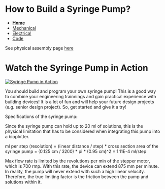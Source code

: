 # How to Build a Syringe Pump?

- **[Home](/syringe_pump/index)**
- [Mechanical](/syringe_pump/mechanical)
- [Electrical](/syringe_pump/Electrical)
- [Code](/syringe_pump/code)


See physical assembly page [here](/syringe_pump/physical_device)

# Watch the Syringe Pump in Action

[![Syringe Pump in Action](https://img.youtube.com/vi/9kMAXheGo4w/0.jpg)](https://www.youtube.com/watch?v=9kMAXheGo4w)

You should build and program your own syringe pump! This is a good way to combine your engineering trainnings and gain practical experience with building devices! It is a lot of fun and will help your future design projects (e.g. senior design project). So, get started and give it a try!

Specifications of the syringe pump: 

Since the syringe pump can hold up to 20 ml of solutions, this is the physical limitation that has to be considered when integrating this pump into a bioplotter. 

ml per step (resolution) = (linear distance / step) * cross section area of the syringe pump = (0.125 cm / 3200) * pi * (0.95 cm)^2 = 1.11E-4 ml/step

Max flow rate is limited by the revolutions per min of the stepper motor, which is 700 rmp. With this rate, the device can extend 875 mm per minute. In reality, the pump will never extend with such a high linear velocity. Therefore, the true limiting factor is the friction between the pump and solutions within it. 

